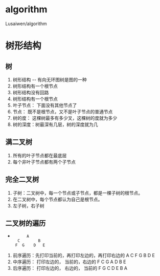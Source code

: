 # algorithm
Lusaiwen/algorithm

# 树形结构
## 树
1. 树形结构 -- 有向无环图树是图的一种
2. 树形结构有一个根节点
3. 树形结构没有回路
4. 树形结构有一个根节点
5. 叶子节点： 下面没有其他节点了
6. 节点： 既不是根节点，又不是叶子节点的普通节点
7. 树的度： 这棵树最多有多少叉，这棵树的度就为多少
8. 树的深度：树最深有几层，树的深度就为几

## 满二叉树
1. 所有的叶子节点都在最底层
2. 每个非叶子节点都有两个子节点

## 完全二叉树
1. 子树：二叉树中，每一个节点或子节点，都是一棵子树的根节点。
2. 在二叉树中，每个节点都认为自己是根节点。
3. 左子树，右子树

## 二叉树的遍历
-           A
        C        B
       F  G    D   E
1. 前序遍历：先打印当前的，再打印左边的，再打印右边的
    A C F G B D E 
2. 中序遍历： 打印左边的， 当前的，右边的
    F C G A D B E
3. 后序遍历： 打印左边的， 右边的， 当前的
    F G C D E B A




